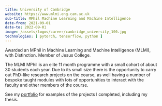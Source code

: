 ```yaml
---
title: University of Cambridge
website: https://www.mlmi.eng.cam.ac.uk
sub-title: MPhil Machine Learning and Machine Intelligence
date-from: 2021-09-01
date-to: 2022-09-01
image: /assets/logos/career/cambridge_university_100.jpg
technologies: [ pytorch, tensorflow, python ]
---
```


Awarded an MPhil in Machine Learning and Machine Intelligence (MLMI), with Distinction. Member of Jesus College.

The MLMI MPhil is an elite 11 month programme with a small cohort of about 30 students each year. Due to its small size there is the opportunity to carry out PhD-like research projects on the course, as well having a number of bespoke taught modules with lots of opportunities to interact with the faculty and other members of the course.

See my [portfolio](/portfolio) for examples of the projects I completed, including my thesis.

